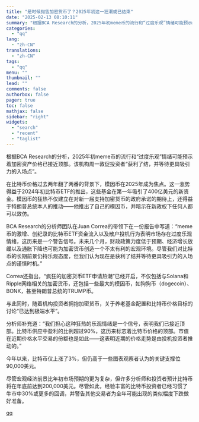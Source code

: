 ```yaml
---
title: "是时候抛售加密货币了？2025年初这一狂潮或已结束"
date: "2025-02-13 08:10:11"
summary: "根据BCA Research的分析，2025年初meme币的流行和“过度乐观”情绪可能预示着加密资产..."
categories:
  - "qq"
lang:
  - "zh-CN"
translations:
  - "zh-CN"
tags:
  - "qq"
menu: ""
thumbnail: ""
lead: ""
comments: false
authorbox: false
pager: true
toc: false
mathjax: false
sidebar: "right"
widgets:
  - "search"
  - "recent"
  - "taglist"
---
```


根据BCA Research的分析，2025年初meme币的流行和“过度乐观”情绪可能预示着加密资产价格已接近顶部。该机构周一敦促投资者“获利了结，并等待更具吸引力的入场点”。

在比特币价格过去两年翻了两番的背景下，模因币在2025年成为焦点。这一涨势得益于2024年初比特币ETF的推出，这些基金在第一年吸引了400亿美元的新资金。模因币的狂热不仅建立在对新一届支持加密货币的政府承诺的期待上，还得益于特朗普总统本人的推动——他推出了自己的模因币，并暗示在新政权下任何人都可以效仿。

BCA Research的分析师团队在Juan Correa的带领下在一份报告中写道：“meme币的激增、创纪录的比特币ETF资金流入以及散户投机行为表明市场存在过度乐观情绪，这历来是一个警告信号。未来几个月，财政政策力度低于预期、经济增长放缓以及通胀下降也可能为加密货币创造一个不太有利的宏观环境。尽管我们对比特币的长期前景仍持乐观态度，但我们认为现在是获利了结并等待更具吸引力的入场点的谨慎时机。”

Correa还指出，“疯狂的加密货币ETF申请热潮”已经开启，不仅包括与Solana和Ripple网络相关的加密货币，还包括一些最大的模因币，如狗狗币（dogecoin）、BONK，甚至特朗普总统的TRUMP币。

与此同时，随着机构投资者拥抱加密货币，关于养老基金配置和比特币价格目标的讨论“已达到极端水平”。

分析师补充道：“我们担心这种狂热的乐观情绪是一个信号，表明我们已接近顶部。比特币供应中盈利的比例超过90%，这历来标志着比特币价格的顶部。市值在近期价格水平交易的份额也是如此——这表明近期的价格走势是由投机投资者推动的。”

今年以来，比特币仅上涨了3%，但仍高于一些图表观察者认为的关键支撑位90,000美元。

尽管宏观经济前景比年初市场预期的更为复杂，但许多分析师和投资者预计比特币将在年底前达到200,000美元。尽管如此，经验丰富的比特币投资者已经习惯了牛市中30%或更多的回调，并警告其他交易者为全年可能出现的类似幅度下跌做好准备。

[qq](https://new.qq.com/rain/a/20250213A018JJ00)
